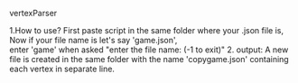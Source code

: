 vertexParser

1.How to use?
First paste script in the same folder where your .json file is,
Now if your file name is let's say 'game.json',  
enter 'game' when asked "enter the file name: (-1 to exit)"
2. output:
A new file is created in the same folder with the name 'copygame.json' containing each vertex in separate line.
